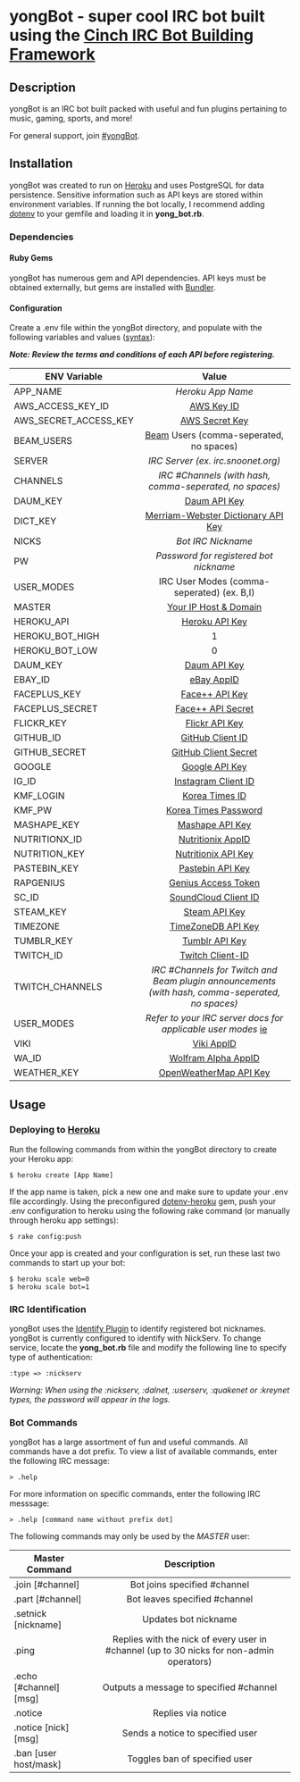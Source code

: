 yongBot - super cool IRC bot built using the [Cinch IRC Bot Building Framework](https://github.com/cinchrb/cinch)
=====================================

Description
-----------

yongBot is an IRC bot built packed with useful and fun plugins pertaining to music, gaming, sports, and more!

For general support, join [#yongBot](http://webchat.snoonet.org/yongbot).

Installation
------------

yongBot was created to run on [Heroku](https://www.heroku.com/) and uses PostgreSQL for data persistence. Sensitive information such as API keys are stored within environment variables. If running the bot locally, I recommend adding [dotenv](https://github.com/bkeepers/dotenv) to your gemfile and loading it in **yong_bot.rb**.

### Dependencies

#### Ruby Gems

yongBot has numerous gem and API dependencies. API keys must be obtained externally, but gems are installed with [Bundler](http://bundler.io/).

#### Configuration

Create a .env file within the yongBot directory, and populate with the following variables and values ([syntax](https://github.com/bkeepers/dotenv)):

**_Note: Review the terms and conditions of each API before registering._**

| ENV Variable           | Value
| -------------          |:-----:
| APP_NAME               | *Heroku App Name*
| AWS_ACCESS_KEY_ID      | [AWS Key ID](https://aws.amazon.com/)
| AWS_SECRET_ACCESS_KEY  | [AWS Secret Key](https://aws.amazon.com/)
| BEAM_USERS             | [Beam](https://beam.pro/) Users (comma-seperated, no spaces)
| SERVER                 | *IRC Server (ex. irc.snoonet.org)*
| CHANNELS               | *IRC #Channels (with hash, comma-seperated, no spaces)*
| DAUM_KEY               | [Daum API Key](https://developers.daum.net/)
| DICT_KEY               | [Merriam-Webster Dictionary API Key](https://www.dictionaryapi.com/)
| NICKS                  | *Bot IRC Nickname*
| PW                     | *Password for registered bot nickname*
| USER_MODES             | IRC User Modes (comma-seperated) (ex. B,I)
| MASTER                 | [Your IP Host & Domain](http://www.ircbeginner.com/opvinfo/masks.html)
| HEROKU_API             | [Heroku API Key](https://dashboard.heroku.com/account)
| HEROKU_BOT_HIGH        | 1
| HEROKU_BOT_LOW         | 0
| DAUM_KEY               | [Daum API Key](https://developers.daum.net/services)
| EBAY_ID                | [eBay AppID](https://go.developer.ebay.com/)
| FACEPLUS_KEY           | [Face++ API Key](https://www.faceplusplus.com/)
| FACEPLUS_SECRET        | [Face++ API Secret](https://www.faceplusplus.com/)
| FLICKR_KEY             | [Flickr API Key](https://www.flickr.com/services/api/misc.api_keys.html)
| GITHUB_ID              | [GitHub Client ID](https://github.com/settings/applications/new)
| GITHUB_SECRET          | [GitHub Client Secret](https://github.com/settings/applications/new)
| GOOGLE                 | [Google API Key](https://cloud.google.com/translate/v2/getting_started)
| IG_ID                  | [Instagram Client ID](https://instagram.com/developer/)
| KMF_LOGIN              | [Korea Times ID](https://ticket.koreatimes.com/member/login.html)
| KMF_PW                 | [Korea Times Password](https://ticket.koreatimes.com/member/login.html)
| MASHAPE_KEY            | [Mashape API Key](http://docs.mashape.com/api-keys)
| NUTRITIONX_ID          | [Nutritionix AppID](https://www.nutritionix.com/api)
| NUTRITION_KEY          | [Nutritionix API Key](https://www.nutritionix.com/api)
| PASTEBIN_KEY           | [Pastebin API Key](https://pastebin.com/api)
| RAPGENIUS              | [Genius Access Token](http://genius.com/api-clients)
| SC_ID                  | [SoundCloud Client ID](https://developers.soundcloud.com/docs/api/guide)
| STEAM_KEY              | [Steam API Key](http://steamcommunity.com/dev)
| TIMEZONE               | [TimeZoneDB API Key](http://timezonedb.com/)
| TUMBLR_KEY             | [Tumblr API Key](https://www.tumblr.com/docs/en/api/v2)
| TWITCH_ID              | [Twitch Client-ID](https://www.twitch.tv/settings/connections)
| TWITCH_CHANNELS        | *IRC #Channels for Twitch and Beam plugin announcements (with hash, comma-seperated, no spaces)*
| USER_MODES             | *Refer to your IRC server docs for applicable user modes* [ie](https://www.unrealircd.org/docs/User_modes)
| VIKI                   | [Viki AppID](http://dev.viki.com/)
| WA_ID                  | [Wolfram Alpha AppID](http://products.wolframalpha.com/api/)
| WEATHER_KEY            | [OpenWeatherMap API Key](http://openweathermap.org/appid#get)

Usage
-----

### Deploying to [Heroku](https://www.heroku.com/)

Run the following commands from within the yongBot directory to create your Heroku app:

```
$ heroku create [App Name]
```

If the app name is taken, pick a new one and make sure to update your .env file accordingly.
Using the preconfigured [dotenv-heroku](https://github.com/sideshowcoder/dotenv-heroku) gem, push your .env configuration to heroku using the following rake command (or manually through heroku app settings):

```
$ rake config:push
```

Once your app is created and your configuration is set, run these last two commands to start up your bot:

```
$ heroku scale web=0
$ heroku scale bot=1
```

### IRC Identification

yongBot uses the [Identify Plugin](https://github.com/cinchrb/cinch-identify) to identify registered bot nicknames. yongBot is currently configured to identify with NickServ. To change service, locate the **yong_bot.rb** file and modify the following line to specify type of authentication:

```
:type => :nickserv
```

*Warning: When using the :nickserv, :dalnet, :userserv, :quakenet or :kreynet types, the password will appear in the logs.*

### Bot Commands

yongBot has a large assortment of fun and useful commands. All commands have a dot prefix. To view a list of available commands, enter the following IRC message:

```
> .help
```

For more information on specific commands, enter the following IRC messsage:

```
> .help [command name without prefix dot]
```

The following commands may only be used by the *MASTER* user:

| Master Command         | Description
| --------------         |:-----------:
| .join [#channel]       | Bot joins specified #channel
| .part [#channel]       | Bot leaves specified #channel
| .setnick [nickname]    | Updates bot nickname
| .ping                  | Replies with the nick of every user in #channel (up to 30 nicks for non-admin operators)
| .echo [#channel] [msg] | Outputs a message to specified #channel
| .notice                | Replies via notice
| .notice [nick] [msg]   | Sends a notice to specified user
| .ban [user host/mask]  | Toggles ban of specified user
